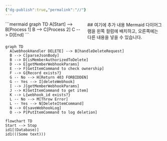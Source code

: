 ```yaml
---
{"dg-publish":true,"permalink":"//"}
---
```


<div style="display: flex; gap: 20px;">
  <div style="flex: 1;">
    ```mermaid
    graph TD
    A[Start] --> B[Process 1]
    B --> C[Process 2]
    C --> D[End]
    ```
  </div>
  <div style="flex: 1;">
    ## 여기에 추가 내용
    Mermaid 다이어그램을 왼쪽 컬럼에 배치하고, 오른쪽에는 다른 내용을 넣을 수 있습니다.
  </div>
</div>


```mermaid
graph TD
  A[webhookHandler DELETE] --> B[handleDeleteRequest]
  B --> C[parseJsonBody]
  B --> D[isMemberAuthorizedToDelete]
  D --> E[getMemberWebhookParams]
  E --> F[GetItemCommand to check ownership]
  F --> G{Record exists?}
  G -- No --> H[Return 403 FORBIDDEN]
  G -- Yes --> I[deleteWebhook]
  I --> J[getMemberWebhookParams]
  J --> K[GetItemCommand to get item]
  K --> L{webhook_id exists?}
  L -- No --> M[Throw Error]
  L -- Yes --> N[DeleteItemCommand]
  N --> O[saveWebhookLog]
  O --> P[PutItemCommand to log deletion]
```
```mermaid
flowchart TD
Start --> Stop
id1[(Database)]
id1(((Some text)))

```

